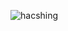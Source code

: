 ![hacshing](https://user-images.githubusercontent.com/87744721/151492468-a28a23da-74d0-461b-b862-a3e51d8b0c78.JPG)
